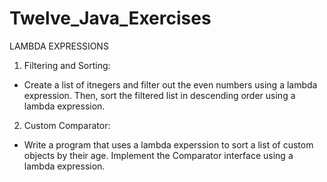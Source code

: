 # Twelve_Java_Exercises

LAMBDA EXPRESSIONS
1. Filtering and Sorting:
  - Create a list of itnegers and filter out the even numbers using a lambda expression. Then, sort the filtered list in descending order using a lambda expression.
   
2. Custom Comparator:
  - Write a program that uses a lambda experssion to sort a list of custom objects by their age. Implement the Comparator interface using a lambda expression.  
   
